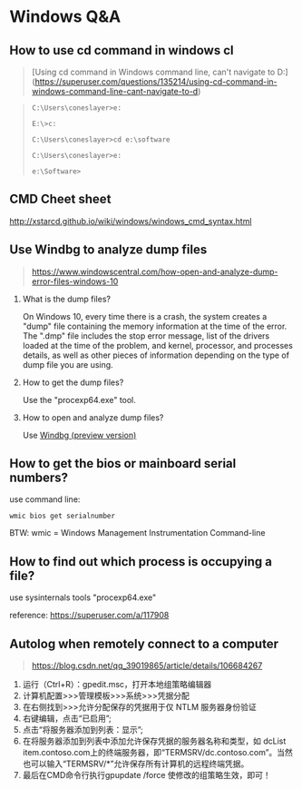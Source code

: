 # Windows Q&A

## How to use cd command in windows cl

> [Using cd command in Windows command line, can't navigate to D:\](https://superuser.com/questions/135214/using-cd-command-in-windows-command-line-cant-navigate-to-d)

> ```
> C:\Users\coneslayer>e:
> 
> E:\>c:
> 
> C:\Users\coneslayer>cd e:\software
> 
> C:\Users\coneslayer>e:
> 
> e:\Software>
> ```

## CMD Cheet sheet

http://xstarcd.github.io/wiki/windows/windows_cmd_syntax.html

## Use Windbg to analyze dump files

> https://www.windowscentral.com/how-open-and-analyze-dump-error-files-windows-10

1. What is the dump files?

   On Windows 10, every time there is a crash, the system creates a "dump" file containing the memory information at the time of the error. The ".dmp" file includes the stop error message, list of the drivers loaded at the time of the problem, and kernel, processor, and processes details, as well as other pieces of information depending on the type of dump file you are using.

2. How to get the dump files?

   Use the "procexp64.exe" tool.

3. How to open and analyze dump files?

   Use [Windbg (preview version)](https://docs.microsoft.com/en-us/windows-hardware/drivers/debugger/debugging-using-windbg-preview)

## How to get the bios or mainboard serial numbers?

use command line:

`wmic bios get serialnumber`

BTW: wmic = Windows Management Instrumentation Command-line

## How to find out which process is occupying a file?

use sysinternals tools "procexp64.exe"

reference: https://superuser.com/a/117908

## Autolog when remotely connect to a computer

> https://blog.csdn.net/qq_39019865/article/details/106684267

1. 运行（Ctrl+R）：gpedit.msc，打开本地组策略编辑器
2. 计算机配置>>>管理模板>>>系统>>>凭据分配
3. 在右侧找到>>>允许分配保存的凭据用于仅 NTLM 服务器身份验证
4. 右键编辑，点击“已启用”;
5. 点击“将服务器添加到列表：显示”;
6. 在将服务器添加到列表中添加允许保存凭据的服务器名称和类型，如 dcList item.contoso.com上的终端服务器，即“TERMSRV/dc.contoso.com”。当然也可以输入“TERMSRV/*”允许保存所有计算机的远程终端凭据。
7. 最后在CMD命令行执行gpupdate /force 使修改的组策略生效，即可！
